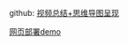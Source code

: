 github: [视频总结+思维导图呈现](https://github.com/newbie-jiang/video_to_html)

 [网页部署demo](hangzhang.hedejiang.top)